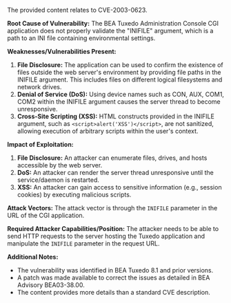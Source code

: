 The provided content relates to CVE-2003-0623.

**Root Cause of Vulnerability:**
The BEA Tuxedo Administration Console CGI application does not properly validate the "INIFILE" argument, which is a path to an INI file containing environmental settings.

**Weaknesses/Vulnerabilities Present:**
1.  **File Disclosure:** The application can be used to confirm the existence of files outside the web server's environment by providing file paths in the INIFILE argument. This includes files on different logical filesystems and network drives.
2.  **Denial of Service (DoS):** Using device names such as CON, AUX, COM1, COM2 within the INIFILE argument causes the server thread to become unresponsive.
3.  **Cross-Site Scripting (XSS):** HTML constructs provided in the INIFILE argument, such as `<script>alert('XSS')</script>`, are not sanitized, allowing execution of arbitrary scripts within the user's context.

**Impact of Exploitation:**
1.  **File Disclosure:** An attacker can enumerate files, drives, and hosts accessible by the web server.
2.  **DoS:** An attacker can render the server thread unresponsive until the service/daemon is restarted.
3.  **XSS:** An attacker can gain access to sensitive information (e.g., session cookies) by executing malicious scripts.

**Attack Vectors:**
The attack vector is through the `INIFILE` parameter in the URL of the CGI application.

**Required Attacker Capabilities/Position:**
The attacker needs to be able to send HTTP requests to the server hosting the Tuxedo application and manipulate the `INIFILE` parameter in the request URL.

**Additional Notes:**
- The vulnerability was identified in BEA Tuxedo 8.1 and prior versions.
- A patch was made available to correct the issues as detailed in BEA Advisory BEA03-38.00.
- The content provides more details than a standard CVE description.